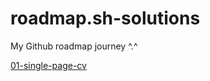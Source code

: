 # roadmap.sh-solutions

My Github roadmap journey ^.^

[01-single-page-cv](https://roadmap.sh/projects/single-page-cv)

